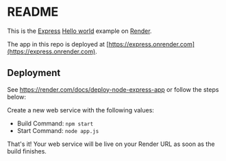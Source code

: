 # README

This is the [Express](https://expressjs.com) [Hello world](https://expressjs.com/en/starter/hello-world.html) example on [Render](https://render.com).

The app in this repo is deployed at [https://express.onrender.com](https://express.onrender.com).

## Deployment

See https://render.com/docs/deploy-node-express-app or follow the steps below:

Create a new web service with the following values:
  * Build Command: `npm start`
  * Start Command: `node app.js`

That's it! Your web service will be live on your Render URL as soon as the build finishes.
